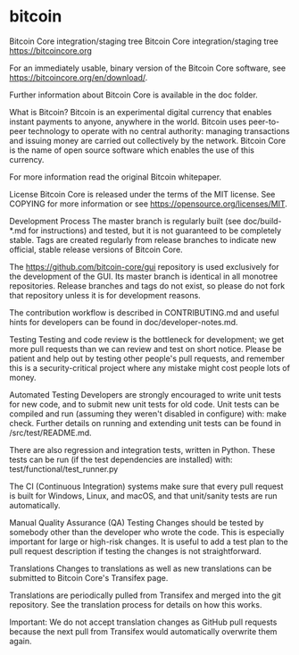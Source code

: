# bitcoin
Bitcoin Core integration/staging tree
Bitcoin Core integration/staging tree
https://bitcoincore.org

For an immediately usable, binary version of the Bitcoin Core software, see https://bitcoincore.org/en/download/.

Further information about Bitcoin Core is available in the doc folder.

What is Bitcoin?
Bitcoin is an experimental digital currency that enables instant payments to anyone, anywhere in the world. Bitcoin uses peer-to-peer technology to operate with no central authority: managing transactions and issuing money are carried out collectively by the network. Bitcoin Core is the name of open source software which enables the use of this currency.

For more information read the original Bitcoin whitepaper.

License
Bitcoin Core is released under the terms of the MIT license. See COPYING for more information or see https://opensource.org/licenses/MIT.

Development Process
The master branch is regularly built (see doc/build-*.md for instructions) and tested, but it is not guaranteed to be completely stable. Tags are created regularly from release branches to indicate new official, stable release versions of Bitcoin Core.

The https://github.com/bitcoin-core/gui repository is used exclusively for the development of the GUI. Its master branch is identical in all monotree repositories. Release branches and tags do not exist, so please do not fork that repository unless it is for development reasons.

The contribution workflow is described in CONTRIBUTING.md and useful hints for developers can be found in doc/developer-notes.md.

Testing
Testing and code review is the bottleneck for development; we get more pull requests than we can review and test on short notice. Please be patient and help out by testing other people's pull requests, and remember this is a security-critical project where any mistake might cost people lots of money.

Automated Testing
Developers are strongly encouraged to write unit tests for new code, and to submit new unit tests for old code. Unit tests can be compiled and run (assuming they weren't disabled in configure) with: make check. Further details on running and extending unit tests can be found in /src/test/README.md.

There are also regression and integration tests, written in Python. These tests can be run (if the test dependencies are installed) with: test/functional/test_runner.py

The CI (Continuous Integration) systems make sure that every pull request is built for Windows, Linux, and macOS, and that unit/sanity tests are run automatically.

Manual Quality Assurance (QA) Testing
Changes should be tested by somebody other than the developer who wrote the code. This is especially important for large or high-risk changes. It is useful to add a test plan to the pull request description if testing the changes is not straightforward.

Translations
Changes to translations as well as new translations can be submitted to Bitcoin Core's Transifex page.

Translations are periodically pulled from Transifex and merged into the git repository. See the translation process for details on how this works.

Important: We do not accept translation changes as GitHub pull requests because the next pull from Transifex would automatically overwrite them again.
